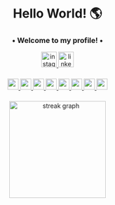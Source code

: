 
###

<h1 align="center">Hello World! 🌎</h1>

###

<h3 align ="center">• Welcome to my profile! •</h3>

<div align="center">
  <a href="https://www.instagram.com/isahmorgado/" target="_blank"><img src="https://img.shields.io/static/v1?message=Instagram&logo=instagram&label=&color=E4405F&logoColor=white&labelColor=&style=for-the-badge" height="35" alt="instagram logo"/>
  <a href="https://www.linkedin.com/in/isabela-morgado/"><img src="https://img.shields.io/static/v1?message=LinkedIn&logo=linkedin&label=&color=0077B5&logoColor=white&labelColor=&style=for-the-badge" height="35" alt="linkedin logo"/>

</div>

###

<div align="center">
  <img src="https://cdn.jsdelivr.net/gh/devicons/devicon@latest/icons/java/java-original.svg" height="25"/>
  <img src="https://cdn.jsdelivr.net/gh/devicons/devicon@latest/icons/python/python-original.svg" height="25"/>
  <img src="https://cdn.jsdelivr.net/gh/devicons/devicon@latest/icons/javascript/javascript-original.svg" height="25"/>
  <img src="https://cdn.jsdelivr.net/gh/devicons/devicon@latest/icons/html5/html5-original.svg" height="25"/>
  <img src="https://cdn.jsdelivr.net/gh/devicons/devicon@latest/icons/css3/css3-original.svg" height="25"/>
  <img src="https://cdn.jsdelivr.net/gh/devicons/devicon@latest/icons/csharp/csharp-original.svg" height="25"/>
  <img src="https://cdn.jsdelivr.net/gh/devicons/devicon@latest/icons/c/c-original.svg" height="25"/>
  <img src="https://cdn.jsdelivr.net/gh/devicons/devicon@latest/icons/mysql/mysql-original.svg" height="25"/>

</div>

###

<div align="center">
  <img src="https://streak-stats.demolab.com?user=isabelamorgado&locale=en&mode=daily&theme=dark&hide_border=false&border_radius=5&order=3" height="220" alt="streak graph"  />
</div>

###
